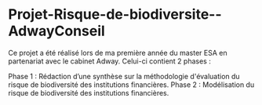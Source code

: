 # Projet-Risque-de-biodiversite--AdwayConseil

Ce projet a été réalisé lors de ma première année du master ESA en partenariat avec le cabinet Adway. 
Celui-ci contient 2 phases :

Phase 1 : Rédaction d’une synthèse sur la méthodologie d'évaluation du risque de biodiversité des institutions financières.
Phase 2 : Modélisation du risque de biodiversité des institutions financières.
